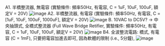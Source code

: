 A1. 半橋整流器, 無電容 (實驗條件: 頻率50Hz, 有電容, C = 1uF, 10uF, 100uF, 額定V = 20V)
![image](https://github.com/henry87666/EC2024b/assets/162283833/8b81cce7-b364-4299-af01-59663ea35ca1)
A2. 半橋整流器, 有電容 (實驗條件: 頻率50Hz, 有電容, C = [1uF, 10uF, 100uF, 1000uF], 額定V = 20V)
![image](https://github.com/henry87666/EC2024b/assets/162283833/412e5c89-d2c9-47ab-b77d-3032dbcf0ea7)
B. 10VAC to DC5V? → 中央抽頭式, 全橋式整流器 (Full Wave Bridge Retifier, 實驗條件: 頻率50Hz, 有電容, C = 1uF, 10uF, 100uF, 額定V = 20V)
![image](https://github.com/henry87666/EC2024b/assets/162283833/350b5176-4602-4daf-9e09-3df19c596c8b)
B4. 全波整流電路: 橋式, 有電容 (C = 1mF), 只要把電容加進去即可, 因為軟體的限制 (i.e., 5分鐘),
![image](https://github.com/henry87666/EC2024b/assets/162283833/a2131ff5-8275-42f9-b2a1-76180130e4c3)
